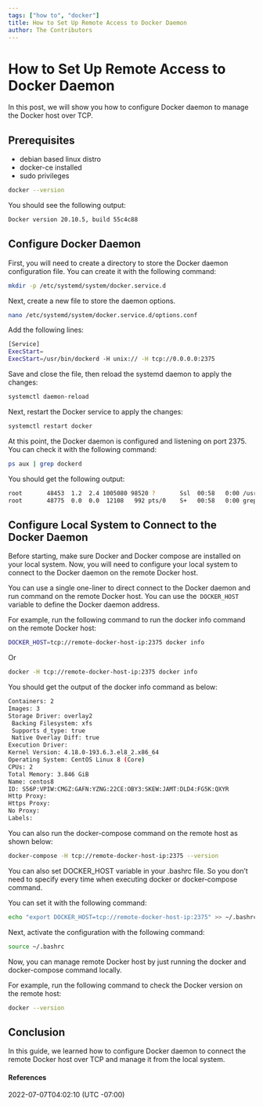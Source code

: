 ```yaml
---
tags: ["how to", "docker"]
title: How to Set Up Remote Access to Docker Daemon
author: The Contributors
---
```


# How to Set Up Remote Access to Docker Daemon

In this post, we will show you how to configure Docker daemon to manage the Docker host over TCP.

## Prerequisites

-   debian based linux distro
-   docker-ce installed
-   sudo privileges

```bash
docker --version
```

You should see the following output:

```bash
Docker version 20.10.5, build 55c4c88

```

## Configure Docker Daemon

First, you will need to create a directory to store the Docker daemon configuration file. You can create it with the following command:

```bash
mkdir -p /etc/systemd/system/docker.service.d
```

Next, create a new file to store the daemon options.

```bash
nano /etc/systemd/system/docker.service.d/options.conf
```

Add the following lines:

```bash
[Service]
ExecStart=
ExecStart=/usr/bin/dockerd -H unix:// -H tcp://0.0.0.0:2375

```

Save and close the file, then reload the systemd daemon to apply the changes:

```bash
systemctl daemon-reload
```

Next, restart the Docker service to apply the changes:

```bash
systemctl restart docker
```

At this point, the Docker daemon is configured and listening on port 2375. You can check it with the following command:

```bash
ps aux | grep dockerd
```

You should get the following output:

```bash
root       48453  1.2  2.4 1005080 98520 ?       Ssl  00:58   0:00 /usr/bin/dockerd -H unix:// -H tcp://0.0.0.0:2375
root       48775  0.0  0.0  12108   992 pts/0    S+   00:58   0:00 grep --color=auto dockerd

```

## Configure Local System to Connect to the Docker Daemon

Before starting, make sure Docker and Docker compose are installed on your local system. Now, you will need to configure your local system to connect to the Docker daemon on the remote Docker host.

You can use a single one-liner to direct connect to the Docker daemon and run command on the remote Docker host. You can use the` DOCKER_HOST` variable to define the Docker daemon address.

For example, run the following command to run the docker info command on the remote Docker host:

```bash
DOCKER_HOST=tcp://remote-docker-host-ip:2375 docker info
```

Or

```bash
docker -H tcp://remote-docker-host-ip:2375 docker info
```

You should get the output of the docker info command as below:

```bash
Containers: 2
Images: 3
Storage Driver: overlay2
 Backing Filesystem: xfs
 Supports d_type: true
 Native Overlay Diff: true
Execution Driver:
Kernel Version: 4.18.0-193.6.3.el8_2.x86_64
Operating System: CentOS Linux 8 (Core)
CPUs: 2
Total Memory: 3.846 GiB
Name: centos8
ID: S56P:VPIW:CMGZ:GAFN:YZNG:22CE:OBY3:SKEW:JAMT:DLD4:FG5K:QXYR
Http Proxy:
Https Proxy:
No Proxy:
Labels:

```

You can also run the docker-compose command on the remote host as shown below:

```bash
docker-compose -H tcp://remote-docker-host-ip:2375 --version
```

You can also set DOCKER_HOST variable in your .bashrc file. So you don’t need to specify every time when executing docker or docker-compose command.

You can set it with the following command:

```bash
echo "export DOCKER_HOST=tcp://remote-docker-host-ip:2375" >> ~/.bashrc
```

Next, activate the configuration with the following command:

```bash
source ~/.bashrc
```

Now, you can manage remote Docker host by just running the docker and docker-compose command locally.

For example, run the following command to check the Docker version on the remote host:

```bash
docker --version
```

## Conclusion

In this guide, we learned how to configure Docker daemon to connect the remote Docker host over TCP and manage it from the local system.

#### References

2022-07-07T04:02:10 (UTC -07:00)

